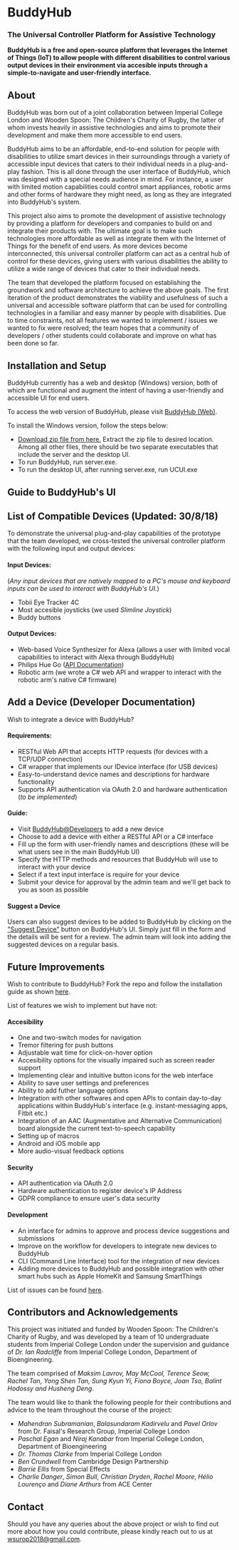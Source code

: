 # BuddyHub
### The Universal Controller Platform for Assistive Technology
**BuddyHub is a free and open-source platform that leverages the Internet of Things (IoT) to allow people with different disabilities to control various output devices in their environment via accesible inputs through a simple-to-navigate and user-friendly interface.**

## About
BuddyHub was born out of a joint collaboration between Imperial College London and Wooden Spoon: The Children's Charity of Rugby, the latter of whom invests heavily in assistive technologies and aims to promote their development and make them more accessible to end users.

BuddyHub aims to be an affordable, end-to-end solution for people with disabilities to utilize smart devices in their surroundings through a variety of accessible input devices that caters to their individual needs in a plug-and-play fashion. This is all done through the user interface of BuddyHub, which was designed with a special needs audience in mind. For instance, a user with limited motion capabilities could control smart appliances, robotic arms and other forms of hardware they might need, as long as they are integrated into BuddyHub's system.

This project also aims to promote the development of assistive technology by providing a platform for developers and companies to build on and integrate their products with. The ultimate goal is to make such technologies more affordable as well as integrate them with the Internet of Things for the benefit of end users. As more devices become interconnected, this universal controller platform can act as a central hub of control for these devices, giving users with various disabilities the ability to utilize a wide range of devices that cater to their individual needs.

The team that developed the platform focused on establishing the groundwork and software architecture to achieve the above goals. The first iteration of the product demonstrates the viability and usefulness of such a universal and accessible software platform that can be used for controlling technologies in a familiar and easy manner by people with disabilities. Due to time constraints, not all features we wanted to implement / issues we wanted to fix were resolved; the team hopes that a community of developers / other students could collaborate and improve on what has been done so far.

## Installation and Setup
BuddyHub currently has a web and desktop (Windows) version, both of which are functional and augment the intent of having a user-friendly and accessible UI for end users.

To access the web version of BuddyHub, please visit [BuddyHub (Web)](http://wsurop18-universal-controller.herokuapp.com/).

To install the Windows version, follow the steps below:
* [Download zip file from here.](http://wsurop18-universal-controller.herokuapp.com/buddyhub-2018-08-31.zip) Extract the zip file to desired location. Among all other files, there should be two separate executables that include the server and the desktop UI.
* To run BuddyHub, run server.exe.
* To run the desktop UI, after running server.exe, run UCUI.exe

## Guide to BuddyHub's UI

## List of Compatible Devices (Updated: 30/8/18)
To demonstrate the universal plug-and-play capabilities of the prototype that the team developed, we cross-tested the universal controller platform with the following input and output devices:

#### Input Devices:
(_Any input devices that are natively mapped to a PC's mouse and keyboard inputs can be used to interact with BuddyHub's UI._)
* Tobii Eye Tracker 4C
* Most accesible joysticks (we used _Slimline Joystick_)
* Buddy buttons

#### Output Devices:
* Web-based Voice Synthesizer for Alexa (allows a user with limited vocal capabilities to interact with Alexa through BuddyHub)
* Philips Hue Go ([API Documentation](https://www.developers.meethue.com/documentation/getting-started))
* Robotic arm (we wrote a C# web API and wrapper to interact with the robotic arm's native C# firmware)

## Add a Device (Developer Documentation)
Wish to integrate a device with BuddyHub?

#### Requirements:
* RESTful Web API that accepts HTTP requests (for devices with a TCP/UDP connection)
* C# wrapper that implements our IDevice interface (for USB devices)
* Easy-to-understand device names and descriptions for hardware functionality
* Supports API authentication via OAuth 2.0 and hardware authentication (_to be implemented_)

#### Guide:
* Visit [BuddyHub@Developers](https://developers-buddyhub.herokuapp.com/) to add a new device
* Choose to add a device with either a RESTful API or a C# interface
* Fill up the form with user-friendly names and descriptions (these will be what users see in the main BuddyHub UI)
* Specify the HTTP methods and resources that BuddyHub will use to interact with your device
* Select if a text input interface is require for your device
* Submit your device for approval by the admin team and we'll get back to you as soon as possible

#### Suggest a Device
Users can also suggest devices to be added to BuddyHub by clicking on the ["Suggest Device"](https://wsurop18-universal-controller.herokuapp.com/contact) button on BuddyHub's UI. Simply just fill in the form and the details will be sent for a review. The admin team will look into adding the suggested devices on a regular basis.

## Future Improvements
Wish to contribute to BuddyHub? Fork the repo and follow the installation guide as shown [here](https://github.com/vomyrak/WSUROP2018/blob/master/web/README.md).

List of features we wish to implement but have not:
#### Accesibility
* One and two-switch modes for navigation
* Tremor filtering for push buttons
* Adjustable wait time for click-on-hover option
* Accesibility options for the visually impaired such as screen reader support
* Implementing clear and intuitive button icons for the web interface
* Ability to save user settings and preferences
* Ability to add futher language options
* Integration with other softwares and open APIs to contain day-to-day applications within BuddyHub's interface (e.g. instant-messaging apps, Fitbit etc.)
* Integration of an AAC (Augmentative and Alternative Communication) board alongside the current text-to-speech capability
* Setting up of macros
* Android and iOS mobile app
* More audio-visual feedback options

#### Security
* API authentication via OAuth 2.0
* Hardware authentication to register device's IP Address
* GDPR compliance to ensure user's data security

#### Development
* An interface for admins to approve and process device suggestions and submissions
* Improve on the workflow for developers to integrate new devices to BuddyHub
* CLI (Command Line Interface) tool for the integration of new devices
* Adding more devices to BuddyHub and possible integration with other smart hubs such as Apple HomeKit and Samsung SmartThings

List of issues can be found [here](https://github.com/vomyrak/WSUROP2018/issues).

## Contributors and Acknowledgements
This project was initiated and funded by Wooden Spoon: The Children's Charity of Rugby, and was developed by a team of 10 undergraduate students from Imperial College London under the supervision and guidance of _Dr. Ian Radcliffe_ from Imperial College London, Department of Bioengineering.

The team comprised of _Maksim Lavrov, May McCool, Terence Seow, Rachel Tan, Yong Shen Tan, Sung Kyun Yi, Fiona Boyce, Joan Tso, Balint Hodossy and Husheng Deng_.

The team would like to thank the following people for their contributions and advice to the team throughout the course of the project:
  
  * _Mahendran Subramanian_, _Balasundaram Kadirvelu_ and _Pavel Orlov_ from Dr. Faisal's Research Group, Imperial College London
  * _Paschal Egan_ and _Niraj Kanabar_ from Imperial College London, Department of Bioengineering
  * _Dr. Thomas Clarke_ from Imperial College London
  * _Ben Crundwell_ from Cambridge Design Partnership
  * _Barrie Ellis_ from Special Effects
  * _Charlie Danger_, _Simon Bull_, _Christian Dryden_, _Rachel Moore_, _Hélio Lourenço_ and _Diane Arthurs_ from ACE Center

## Contact
Should you have any queries about the above project or wish to find out more about how you could contribute, please kindly reach out to us at wsurop2018@gmail.com.
